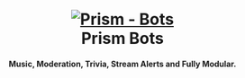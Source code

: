 <h1 align="center">
  <br>
  <a href="https://github.com/PBOwner/DevRedBot/tree/main"><img src="https://imgur.com/pY1WUFX.png" alt="Prism - Bots"></a>
  <br>
  Prism Bots
  <br>
</h1>

<h4 align="center">Music, Moderation, Trivia, Stream Alerts and Fully Modular.</h4>
